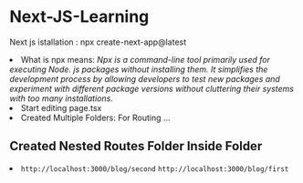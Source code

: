 # Next-JS-Learning

Next js istallation :<bold> npx create-next-app@latest</bold>
<ou>

<li> What is npx means: <em>Npx is a command-line tool primarily used for executing Node. js packages without installing them. It simplifies the development process by allowing developers to test new packages and experiment with different package versions without cluttering their systems with too many installations.</em></li>
<li>Start editing page.tsx</li>
<li>Created Multiple Folders: For Routing ...  
</li>
<h2>Created Nested Routes Folder Inside Folder</h2>
<li>
<code>http://localhost:3000/blog/second</code>
<code>http://localhost:3000/blog/first</code>
</li>

</ou>
